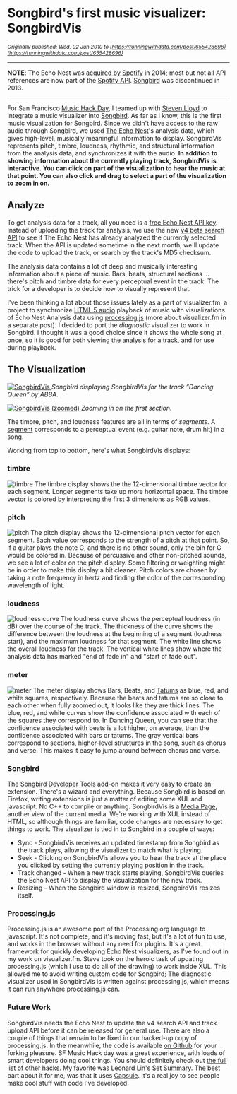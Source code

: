 # Songbird's first music visualizer: SongbirdVis

*<sub>Originally published: Wed, 02 Jun 2010 to [https://runningwithdata.com/post/655428696](https://runningwithdata.com/post/655428696)</sub>*

---

**NOTE**: The Echo Nest was [acquired by Spotify](https://techcrunch.com/2014/03/07/spotify-echo-nest-100m/) in 2014; most but not all API references are now part of the [Spotify API](https://developer.spotify.com/documentation/web-api/reference/#endpoint-get-audio-analysis). [Songbird](https://en.wikipedia.org/wiki/Songbird_(software)) was discontinued in 2013.

---


For San Francisco [Music Hack Day](http://new.musichackday.org/), I teamed up with [Steven Lloyd](http://repeatingbeats.com/) to integrate a music visualizer into [Songbird](https://en.wikipedia.org/wiki/Songbird_(software)). As far as I know, this is the first music visualization for Songbird. Since we didn't have access to the raw audio through Songbird, we used [The Echo Nest](http://developer.echonest.com/)'s analysis data, which gives high-level, musically meaningful information to display. SongbirdVis represents pitch, timbre, loudness, rhythmic, and structural information from the analysis data, and synchronizes it with the audio. **In addition to showing information about the currently playing track, SongbirdVis is interactive. You can click on part of the visualization to hear the music at that point. You can also click and drag to select a part of the visualization to zoom in on.**

## Analyze

To get analysis data for a track, all you need is a [free Echo Nest API key](http://developer.echonest.com/account/register/). Instead of uploading the track for analysis, we use the new [v4 beta search API](http://beta.developer.echonest.com/song.html#search) to see if The Echo Nest has already analyzed the currently selected track. When the API is updated sometime in the next month, we'll update the code to upload the track, or search by the track's MD5 checksum.  

The analysis data contains a lot of deep and musically interesting information about a piece of music. Bars, beats, structural sections &hellip; there's pitch and timbre data for every perceptual event in the track. The trick for a developer is to decide how to visually represent that.  

I've been thinking a lot about those issues lately as a part of visualizer.fm, a project to synchronize [HTML 5 audio](http://html5doctor.com/native-audio-in-the-browser/) playback of music with visualizations of Echo Nest Analysis data using [processing.js](https://github.com/processing-js/processing-js) (more about visualizer.fm in a separate post). I decided to port the *diagnostic* visualizer to work in Songbird. I thought it was a good choice since it shows the whole song at once, so it is good for both viewing the analysis for a track, and for use during playback.  

## The Visualization

[
    ![SongbirdVis](http://github.com/jsundram/songbirdvis/raw/b3ad7237652bb4b1618b934d8a3277109ececfa8/screenshots/SongbirdVis.png)
](http://github.com/jsundram/songbirdvis/raw/b3ad7237652bb4b1618b934d8a3277109ececfa8/screenshots/SongbirdVis.png)
*Songbird displaying SongbirdVis for the track &ldquo;Dancing Queen&rdquo; by ABBA.*


[
    ![SongbirdVis (zoomed)](http://github.com/jsundram/songbirdvis/raw/db378394133b08738082f0b29d7b5eaa0519cd2e/screenshots/zoomed.png)
](http://github.com/jsundram/songbirdvis/raw/db378394133b08738082f0b29d7b5eaa0519cd2e/screenshots/zoomed.png)
*Zooming in on the first section.*

The timbre, pitch, and loudness features are all in terms of *segments*. A [segment](http://web.media.mit.edu/~tristan/phd/dissertation/chapter3.html#x1-360003.4) corresponds to a perceptual event (e.g. guitar note, drum hit) in a song.   

Working from top to bottom, here's what SongbirdVis displays:

### timbre
![timbre](http://github.com/jsundram/songbirdvis/raw/db378394133b08738082f0b29d7b5eaa0519cd2e/screenshots/timbre.png)
The timbre display shows the the 12-dimensional timbre vector for each segment. Longer segments take up more horizontal space. The timbre vector is colored by interpreting the first 3 dimensions as RGB values.   

### pitch
![pitch](http://github.com/jsundram/songbirdvis/raw/b3ad7237652bb4b1618b934d8a3277109ececfa8/screenshots/chroma.png)
The pitch display shows the 12-dimensional pitch vector for each segment. Each value corresponds to the strength of a pitch at that point. So, if a guitar plays the note G, and there is no other sound, only the bin for G would be colored in. Because of percussive and other non-pitched sounds, we see a lot of color on the pitch display. Some filtering or weighting might be in order to make this display a bit cleaner.  Pitch colors are chosen by taking a note frequency in hertz and finding the color of the corresponding wavelength of light.

### loudness
![loudness curve]("http://github.com/jsundram/songbirdvis/raw/db378394133b08738082f0b29d7b5eaa0519cd2e/screenshots/loudness.png")
The loudness curve shows the perceptual loudness (in dB) over the course of the track. The thickness of the curve shows the difference between the loudness at the beginning of a segment (loudness start), and the maximum loudness for that segment. The white line shows the overall loudness for the track. The vertical white lines show where the analysis data has marked "end of fade in" and "start of fade out". 

### meter
![meter](http://github.com/jsundram/songbirdvis/raw/db378394133b08738082f0b29d7b5eaa0519cd2e/screenshots/meter.png)
The meter display shows Bars, Beats, and [Tatums](http://en.wikipedia.org/wiki/Tatum_grid) as blue, red, and white squares, respectively. Because the beats and tatums are so close to each other when fully zoomed out, it looks like they are thick lines.  The blue, red, and white curves show the confidence associated with each of the squares they correspond to. In Dancing Queen, you can see that the confidence associated with beats is a lot higher, on average, than the confidence associated with bars or tatums. The gray vertical bars correspond to sections, higher-level structures in the song, such as chorus and verse. This makes it easy to jump around between chorus and verse.

### Songbird
The [Songbird Developer Tools ](http://addons.songbirdnest.com/addon/68) add-on makes it very easy to create an extension. There's a wizard and everything. Because Songbird is based on Firefox, writing extensions is just a matter of editing some XUL and javascript. No C++ to compile or anything. SongbirdVis is a [Media Page](http://wiki.songbirdnest.com/Developer/Articles/Getting_Started/Building_Media_Views), another view of the current media. We're working with XUL instead of HTML, so although things are familiar, code changes are necessary to get things to work. The visualizer is tied in to Songbird in a couple of ways: 

* Sync - SongbirdVis receives an updated timestamp from Songbird as the track plays, allowing the visualizer to match what is playing.
* Seek - Clicking on SongbirdVis allows you to hear the track at the place you clicked by setting the currently playing position in the track.
* Track changed - When a new track starts playing, SongbirdVis queries the Echo Nest API to display the visualization for the new track.
* Resizing - When the Songbird window is resized, SongbirdVis resizes itself.

### Processing.js
Processing.js is an awesome port of the Processing.org language to javascript. It's not complete, and it's moving fast, but it's a lot of fun to use, and works in the browser without any need for plugins. It's a great framework for quickly developing Echo Nest visualizers, as I've found out in my work on visualizer.fm. Steve took on the heroic task of updating processing.js (which I use to do all of the drawing) to work inside XUL. This allowed me to avoid writing custom code for Songbird; The diagnostic visualizer used in SongbirdVis is written against processing.js, which means it can run anywhere processing.js can.

### Future Work
SongbirdVis needs the Echo Nest to update the v4 search API and track upload API before it can be released for general use. There are also a couple of things that remain to be fixed in our hacked-up copy of processing.js. In the meanwhile, the code is available [on Github](http://github.com/jsundram/songbirdvis/) for your forking pleasure. SF Music Hack day was a great experience, with loads of smart developers doing cool things. You should definitely check out [the full list of other hacks](http://musichackdaysf2010.pbworks.com/Projects). My favorite was Leonard Lin's [Set Summary](http://musichackdaysf2010.pbworks.com/SetSummary). The best part about it for me, was that it uses [Capsule](http://runningwithdata.tumblr.com/post/597154309/earworm-capsule). It's a real joy to see people make cool stuff with code I've developed.

